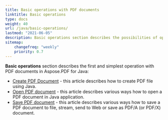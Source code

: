 ```yaml
---
title: Basic operations with PDF documents 
linktitle: Basic operations
type: docs
weight: 40
url: /java/basic-operations/
lastmod: "2021-06-05"
description: Basic operations section describes the possibilities of opening and saving PDF documents using the Aspose.PDF for Java.
sitemap:
    changefreq: "weekly"
    priority: 0.7
---
```


**Basic operations** section describes the first and simplest operation with PDF documents in Aspose.PDF for Java:

- [Create PDF Document](/pdf/java/create-document/) - this article describes how to create PDF file using Java.
- [Open PDF document](/pdf/java/open-pdf-document/) - this article describes various ways how to open a PDF document in Java application.
- [Save PDF document](/pdf/java/save-pdf-document/) - this article describes various ways how to save a PDF document to file, stream, send to Web or save as PDF/A (or PDF/X) document.
